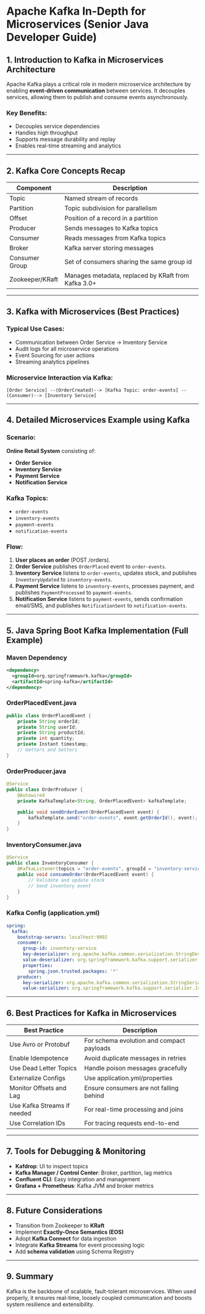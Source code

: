 # Apache Kafka In-Depth for Microservices (Senior Java Developer Guide)

## 1. Introduction to Kafka in Microservices Architecture
Apache Kafka plays a critical role in modern microservice architecture by enabling **event-driven communication** between services. It decouples services, allowing them to publish and consume events asynchronously.

### Key Benefits:
- Decouples service dependencies
- Handles high throughput
- Supports message durability and replay
- Enables real-time streaming and analytics

---

## 2. Kafka Core Concepts Recap

| Component         | Description |
|------------------|-------------|
| Topic            | Named stream of records |
| Partition        | Topic subdivision for parallelism |
| Offset           | Position of a record in a partition |
| Producer         | Sends messages to Kafka topics |
| Consumer         | Reads messages from Kafka topics |
| Broker           | Kafka server storing messages |
| Consumer Group   | Set of consumers sharing the same group id |
| Zookeeper/KRaft  | Manages metadata, replaced by KRaft from Kafka 3.0+ |

---

## 3. Kafka with Microservices (Best Practices)

### Typical Use Cases:
- Communication between Order Service -> Inventory Service
- Audit logs for all microservice operations
- Event Sourcing for user actions
- Streaming analytics pipelines

### Microservice Interaction via Kafka:
```
[Order Service] --(OrderCreated)--> [Kafka Topic: order-events] --(Consumer)--> [Inventory Service]
```

---

## 4. Detailed Microservices Example using Kafka

### Scenario:
**Online Retail System** consisting of:
- **Order Service**
- **Inventory Service**
- **Payment Service**
- **Notification Service**

### Kafka Topics:
- `order-events`
- `inventory-events`
- `payment-events`
- `notification-events`

### Flow:
1. **User places an order** (POST /orders).
2. **Order Service** publishes `OrderPlaced` event to `order-events`.
3. **Inventory Service** listens to `order-events`, updates stock, and publishes `InventoryUpdated` to `inventory-events`.
4. **Payment Service** listens to `inventory-events`, processes payment, and publishes `PaymentProcessed` to `payment-events`.
5. **Notification Service** listens to `payment-events`, sends confirmation email/SMS, and publishes `NotificationSent` to `notification-events`.

---

## 5. Java Spring Boot Kafka Implementation (Full Example)

### Maven Dependency
```xml
<dependency>
  <groupId>org.springframework.kafka</groupId>
  <artifactId>spring-kafka</artifactId>
</dependency>
```

### OrderPlacedEvent.java
```java
public class OrderPlacedEvent {
    private String orderId;
    private String userId;
    private String productId;
    private int quantity;
    private Instant timestamp;
    // Getters and Setters
}
```

### OrderProducer.java
```java
@Service
public class OrderProducer {
    @Autowired
    private KafkaTemplate<String, OrderPlacedEvent> kafkaTemplate;

    public void sendOrderEvent(OrderPlacedEvent event) {
        kafkaTemplate.send("order-events", event.getOrderId(), event);
    }
}
```

### InventoryConsumer.java
```java
@Service
public class InventoryConsumer {
    @KafkaListener(topics = "order-events", groupId = "inventory-service")
    public void consumeOrder(OrderPlacedEvent event) {
        // Validate and update stock
        // Send inventory event
    }
}
```

### Kafka Config (application.yml)
```yaml
spring:
  kafka:
    bootstrap-servers: localhost:9092
    consumer:
      group-id: inventory-service
      key-deserializer: org.apache.kafka.common.serialization.StringDeserializer
      value-deserializer: org.springframework.kafka.support.serializer.JsonDeserializer
      properties:
        spring.json.trusted.packages: '*'
    producer:
      key-serializer: org.apache.kafka.common.serialization.StringSerializer
      value-serializer: org.springframework.kafka.support.serializer.JsonSerializer
```

---

## 6. Best Practices for Kafka in Microservices

| Best Practice                      | Description |
|-----------------------------------|-------------|
| Use Avro or Protobuf              | For schema evolution and compact payloads |
| Enable Idempotence                | Avoid duplicate messages in retries |
| Use Dead Letter Topics            | Handle poison messages gracefully |
| Externalize Configs               | Use application.yml/properties |
| Monitor Offsets and Lag           | Ensure consumers are not falling behind |
| Use Kafka Streams if needed       | For real-time processing and joins |
| Use Correlation IDs               | For tracing requests end-to-end |

---

## 7. Tools for Debugging & Monitoring
- **Kafdrop**: UI to inspect topics
- **Kafka Manager / Control Center**: Broker, partition, lag metrics
- **Confluent CLI**: Easy integration and management
- **Grafana + Prometheus**: Kafka JVM and broker metrics

---

## 8. Future Considerations
- Transition from Zookeeper to **KRaft**
- Implement **Exactly-Once Semantics (EOS)**
- Adopt **Kafka Connect** for data ingestion
- Integrate **Kafka Streams** for event processing logic
- Add **schema validation** using Schema Registry

---

## 9. Summary
Kafka is the backbone of scalable, fault-tolerant microservices. When used properly, it ensures real-time, loosely coupled communication and boosts system resilience and extensibility.
